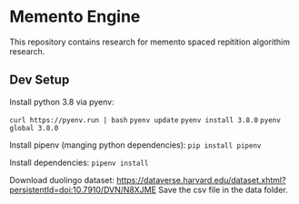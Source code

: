 # Memento Engine

This repository contains research for memento spaced repitition algorithim research.

## Dev Setup

Install python 3.8 via pyenv:

`curl https://pyenv.run | bash`
`pyenv update`
`pyenv install 3.8.0`
`pyenv global 3.8.0`

Install pipenv (manging python dependencies):
`pip install pipenv`

Install dependencies:
`pipenv install`

Download duolingo dataset: https://dataverse.harvard.edu/dataset.xhtml?persistentId=doi:10.7910/DVN/N8XJME
Save the csv file in the data folder.
